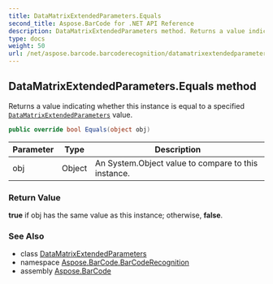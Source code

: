 ```yaml
---
title: DataMatrixExtendedParameters.Equals
second_title: Aspose.BarCode for .NET API Reference
description: DataMatrixExtendedParameters method. Returns a value indicating whether this instance is equal to a specified DataMatrixExtendedParameters value
type: docs
weight: 50
url: /net/aspose.barcode.barcoderecognition/datamatrixextendedparameters/equals/
---
```

## DataMatrixExtendedParameters.Equals method

Returns a value indicating whether this instance is equal to a specified [`DataMatrixExtendedParameters`](../) value.

```csharp
public override bool Equals(object obj)
```

| Parameter | Type | Description |
| --- | --- | --- |
| obj | Object | An System.Object value to compare to this instance. |

### Return Value

**true** if obj has the same value as this instance; otherwise, **false**.

### See Also

* class [DataMatrixExtendedParameters](../)
* namespace [Aspose.BarCode.BarCodeRecognition](../../datamatrixextendedparameters/)
* assembly [Aspose.BarCode](../../../)


